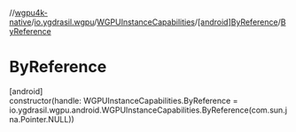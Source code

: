 //[wgpu4k-native](../../../../index.md)/[io.ygdrasil.wgpu](../../index.md)/[WGPUInstanceCapabilities](../index.md)/[[android]ByReference](index.md)/[ByReference](-by-reference.md)

# ByReference

[android]\
constructor(handle: WGPUInstanceCapabilities.ByReference = io.ygdrasil.wgpu.android.WGPUInstanceCapabilities.ByReference(com.sun.jna.Pointer.NULL))